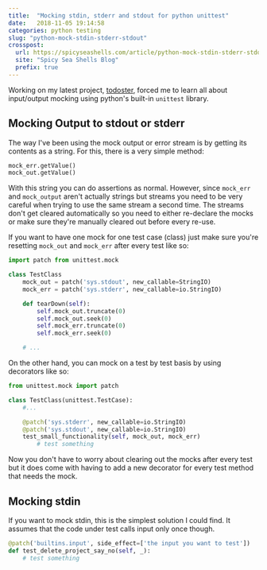 ```yaml
---
title:  "Mocking stdin, stderr and stdout for python unittest"
date:   2018-11-05 19:14:58
categories: python testing
slug: "python-mock-stdin-stderr-stdout"
crosspost:
  url: https://spicyseashells.com/article/python-mock-stdin-stderr-stdout
  site: "Spicy Sea Shells Blog"
  prefix: true
---
```


Working on my latest project, [todoster](github.com/sophieau/todoster), forced me to learn all about input/output mocking using python's built-in `unittest` library.


## Mocking Output to stdout or stderr

The way I've been using the mock output or error stream is by getting its contents as a string. For this, there is a very simple method:

```python
mock_err.getValue()
mock_out.getValue()
```

With this string you can do assertions as normal. However, since `mock_err` and `mock_output` aren't actually strings but streams you need to be very careful when trying to use the same stream a second time. The streams don't get cleared automatically so you need to either re-declare the mocks or make sure they're manually cleared out before every re-use.

If you want to have one mock for one test case (class) just make sure you're resetting `mock_out` and `mock_err` after every test like so:

```python
import patch from unittest.mock

class TestClass
    mock_out = patch('sys.stdout', new_callable=StringIO)
    mock_err = patch('sys.stderr', new_callable=io.StringIO)

    def tearDown(self):
        self.mock_out.truncate(0)
        self.mock_out.seek(0)
        self.mock_err.truncate(0)
        self.mock_err.seek(0)

    # ...
```

On the other hand, you can mock on a test by test basis by using decorators like so:

```python
from unittest.mock import patch

class TestClass(unittest.TestCase):
    #...

    @patch('sys.stderr', new_callable=io.StringIO)
    @patch('sys.stdout', new_callable=io.StringIO)
    test_small_functionality(self, mock_out, mock_err)
        # test something
```
Now you don't have to worry about clearing out the mocks after every test but it does come with having to add a new decorator for every test method that needs the mock.



## Mocking stdin

If you want to mock stdin, this is the simplest solution I could find. It assumes that the code under test calls input only once though.

```python
@patch('builtins.input', side_effect=['the input you want to test'])
def test_delete_project_say_no(self, _):
    # test something
```

